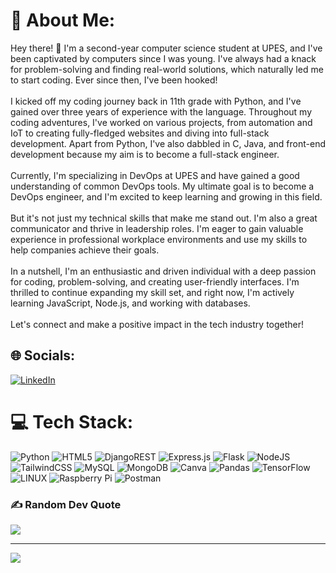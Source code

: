 # 💫 About Me:
Hey there! 👋 I'm a second-year computer science student at UPES, and I've been captivated by computers since I was young. I've always had a knack for problem-solving and finding real-world solutions, which naturally led me to start coding. Ever since then, I've been hooked!<br><br>I kicked off my coding journey back in 11th grade with Python, and I've gained over three years of experience with the language. Throughout my coding adventures, I've worked on various projects, from automation and IoT to creating fully-fledged websites and diving into full-stack development. Apart from Python, I've also dabbled in C, Java, and front-end development because my aim is to become a full-stack engineer.<br><br>Currently, I'm specializing in DevOps at UPES and have gained a good understanding of common DevOps tools. My ultimate goal is to become a DevOps engineer, and I'm excited to keep learning and growing in this field.<br><br>But it's not just my technical skills that make me stand out. I'm also a great communicator and thrive in leadership roles. I'm eager to gain valuable experience in professional workplace environments and use my skills to help companies achieve their goals.<br><br>In a nutshell, I'm an enthusiastic and driven individual with a deep passion for coding, problem-solving, and creating user-friendly interfaces. I'm thrilled to continue expanding my skill set, and right now, I'm actively learning JavaScript, Node.js, and working with databases.<br><br>Let's connect and make a positive impact in the tech industry together!


## 🌐 Socials:
[![LinkedIn](https://img.shields.io/badge/LinkedIn-%230077B5.svg?logo=linkedin&logoColor=white)](https://linkedin.com/in/shivam-arora-13507a223) 

# 💻 Tech Stack:
![Python](https://img.shields.io/badge/python-3670A0?style=for-the-badge&logo=python&logoColor=ffdd54) ![HTML5](https://img.shields.io/badge/html5-%23E34F26.svg?style=for-the-badge&logo=html5&logoColor=white) ![DjangoREST](https://img.shields.io/badge/DJANGO-REST-ff1709?style=for-the-badge&logo=django&logoColor=white&color=ff1709&labelColor=gray) ![Express.js](https://img.shields.io/badge/express.js-%23404d59.svg?style=for-the-badge&logo=express&logoColor=%2361DAFB) ![Flask](https://img.shields.io/badge/flask-%23000.svg?style=for-the-badge&logo=flask&logoColor=white) ![NodeJS](https://img.shields.io/badge/node.js-6DA55F?style=for-the-badge&logo=node.js&logoColor=white) ![TailwindCSS](https://img.shields.io/badge/tailwindcss-%2338B2AC.svg?style=for-the-badge&logo=tailwind-css&logoColor=white) ![MySQL](https://img.shields.io/badge/mysql-%2300f.svg?style=for-the-badge&logo=mysql&logoColor=white) ![MongoDB](https://img.shields.io/badge/MongoDB-%234ea94b.svg?style=for-the-badge&logo=mongodb&logoColor=white) ![Canva](https://img.shields.io/badge/Canva-%2300C4CC.svg?style=for-the-badge&logo=Canva&logoColor=white) ![Pandas](https://img.shields.io/badge/pandas-%23150458.svg?style=for-the-badge&logo=pandas&logoColor=white) ![TensorFlow](https://img.shields.io/badge/TensorFlow-%23FF6F00.svg?style=for-the-badge&logo=TensorFlow&logoColor=white) ![LINUX](https://img.shields.io/badge/Linux-FCC624?style=for-the-badge&logo=linux&logoColor=black) ![Raspberry Pi](https://img.shields.io/badge/-RaspberryPi-C51A4A?style=for-the-badge&logo=Raspberry-Pi) ![Postman](https://img.shields.io/badge/Postman-FF6C37?style=for-the-badge&logo=postman&logoColor=white)

### ✍️ Random Dev Quote
![](https://quotes-github-readme.vercel.app/api?type=horizontal&theme=tokyonight)

---
[![](https://visitcount.itsvg.in/api?id=Leon-96&icon=2&color=3)](https://visitcount.itsvg.in)

